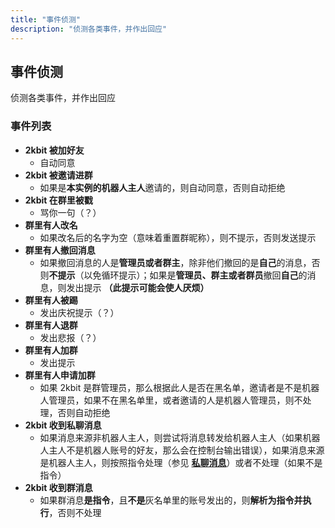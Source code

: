 ```yaml
---
title: "事件侦测"
description: "侦测各类事件，并作出回应"
---
```


## 事件侦测

侦测各类事件，并作出回应

### 事件列表

- **2kbit 被加好友**
    - 自动同意
- **2kbit 被邀请进群**
    - 如果是**本实例的机器人主人**邀请的，则自动同意，否则自动拒绝
- **2kbit 在群里被戳**
    - 骂你一句（？）
- **群里有人改名**
    - 如果改名后的名字为空（意味着重置群昵称），则不提示，否则发送提示
- **群里有人撤回消息**
    - 如果撤回消息的人是**管理员或者群主**，除非他们撤回的是**自己**的消息，否则**不提示**（以免循环提示）；如果是**管理员、群主或者群员**撤回**自己**的消息，则发出提示 **（此提示可能会使人厌烦）**
- **群里有人被踢**
    - 发出庆祝提示（？）
- **群里有人退群**
    - 发出悲报（？）
- **群里有人加群**
    - 发出提示
- **群里有人申请加群**
    - 如果 2kbit 是群管理员，那么根据此人是否在黑名单，邀请者是不是机器人管理员，如果不在黑名单里，或者邀请的人是机器人管理员，则不处理，否则自动拒绝
- **2kbit 收到私聊消息**
    - 如果消息来源非机器人主人，则尝试将消息转发给机器人主人（如果机器人主人不是机器人账号的好友，那么会在控制台输出错误），如果消息来源是机器人主人，则按照指令处理（参见 [**私聊消息**](./friend-message/)）或者不处理（如果不是指令）
- **2kbit 收到群消息**
    - 如果群消息**是指令**，且**不是**灰名单里的账号发出的，则**解析为指令并执行**，否则不处理